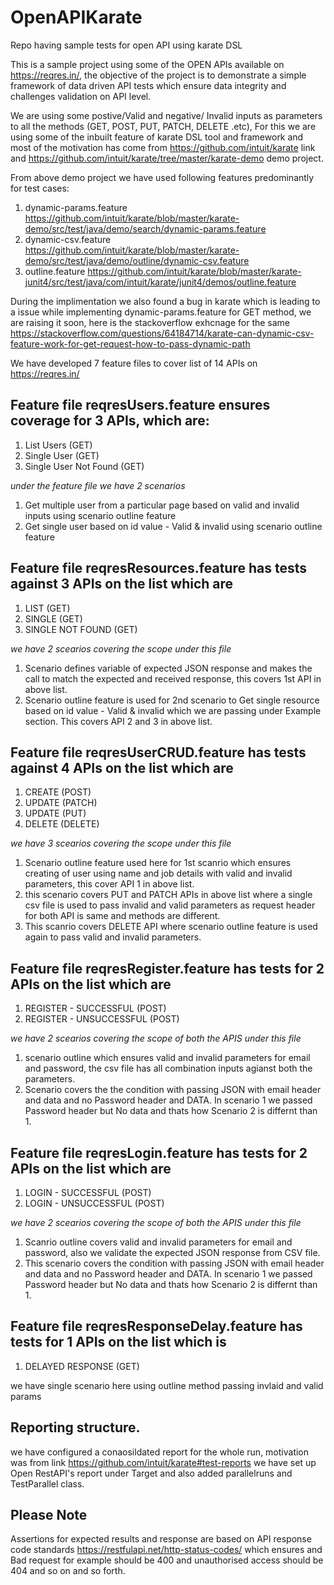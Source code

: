 # OpenAPIKarate
Repo having sample tests for open API using karate DSL


This is a sample project using some of the OPEN APIs available on https://reqres.in/, the objective of the project is to demonstrate a simple framework of data driven API tests which ensure data integrity and challenges validation on API level.

We are using some postive/Valid and negative/ Invalid inputs as parameters to all the methods (GET, POST, PUT, PATCH, DELETE .etc), For this we are using some of the inbuilt feature of karate DSL tool and framework and most of the motivation has come from https://github.com/intuit/karate link
and https://github.com/intuit/karate/tree/master/karate-demo demo project.

From above demo project we have used following features predominantly for test cases:

1. dynamic-params.feature https://github.com/intuit/karate/blob/master/karate-demo/src/test/java/demo/search/dynamic-params.feature
2. dynamic-csv.feature https://github.com/intuit/karate/blob/master/karate-demo/src/test/java/demo/outline/dynamic-csv.feature
3. outline.feature https://github.com/intuit/karate/blob/master/karate-junit4/src/test/java/com/intuit/karate/junit4/demos/outline.feature

During the implimentation we also found a bug in karate which is leading to a issue while implementing dynamic-params.feature for GET method, we are raising it soon, here is the stackoverflow exhcnage for the same https://stackoverflow.com/questions/64184714/karate-can-dynamic-csv-feature-work-for-get-request-how-to-pass-dynamic-path

We have developed 7 feature files to cover list of 14 APIs on https://reqres.in/


## Feature file reqresUsers.feature ensures coverage for 3 APIs, which are:
1. List Users (GET)
2. Single User (GET)
3. Single User Not Found (GET)
 
*under the feature file we have 2 scenarios*
 
1. Get multiple user from a particular page based on valid and invalid inputs using scenario outline feature 
2. Get single user based on id value - Valid & invalid using scenario outline feature
 
## Feature file reqresResources.feature has tests against 3 APIs on the list which are 
1. LIST <RESOURCE> (GET)
2. SINGLE <RESOURCE> (GET)
3. SINGLE <RESOURCE> NOT FOUND (GET)

*we have 2 scearios covering the scope under this file*

1. Scenario defines variable of expected JSON response and makes the call to match the expected and received response, this covers 1st API in above list.
2. Scenario outline feature is used for 2nd scenario to Get single resource based on id value - Valid & invalid which we are passing under Example section. This covers API 2 and 3 in above list.

## Feature file reqresUserCRUD.feature has tests against 4 APIs on the list which are 
1. CREATE (POST)
2. UPDATE (PATCH)
3. UPDATE (PUT)
4. DELETE (DELETE)

*we have 3 scearios covering the scope under this file*

1. Scenario outline feature used here for 1st scanrio which ensures creating of user using name and job details with valid and invalid parameters, this cover API 1 in above list.
2. this scenario covers PUT and PATCH APIs in above list where a single csv file is used to pass invalid and valid parameters as request header for both API is same and methods are different. 
3. This scanrio covers DELETE API where scenario outline feature is used again to pass valid and invalid parameters.

## Feature file reqresRegister.feature has tests for 2 APIs on the list which are 
1. REGISTER - SUCCESSFUL (POST)
2. REGISTER - UNSUCCESSFUL (POST)

*we have 2 scearios covering the scope of both the APIS under this file*

1. scenario outline which ensures valid and invalid parameters for email and password, the csv file has all combination inputs agianst both the parameters.
2. Scenario covers the the condition with passing JSON with email header and data and no Password header and DATA. In scenario 1 we passed Password header but No data and thats how Scenario 2 is differnt than 1. 

## Feature file reqresLogin.feature has tests for 2 APIs on the list which are 
1. LOGIN - SUCCESSFUL (POST)
2. LOGIN - UNSUCCESSFUL (POST)

*we have 2 scearios covering the scope of both the APIS under this file*

1. Scanrio outline covers valid and invalid parameters for email and password, also we validate the expected JSON response from CSV file.
2. This scenario covers the condition with passing JSON with email header and data and no Password header and DATA. In scenario 1 we passed Password header but No data and thats how Scenario 2 is differnt than 1. 

## Feature file reqresResponseDelay.feature has tests for 1 APIs on the list which is
1. DELAYED RESPONSE (GET)

we have single scenario here using outline method passing invlaid and valid params

## Reporting structure.

we have configured a conaosildated report for the whole run, motivation was from link https://github.com/intuit/karate#test-reports
we have set up Open RestAPI's report under Target and also added parallelruns and TestParallel class.

## Please Note
  
 Assertions for expected results and response are based on API response code standards https://restfulapi.net/http-status-codes/ which ensures and Bad request for example should be 400 and unauthorised access should be 404 and so on and so forth. 

   
